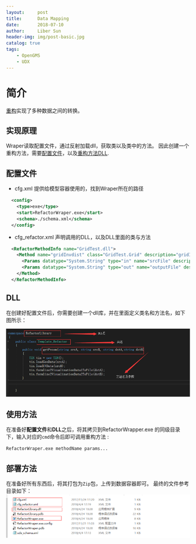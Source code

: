 ```yaml
---
layout:     post
title:      Data Mapping
date:       2018-07-10
author:     Liber Sun
header-img: img/post-basic.jpg
catalog: true
tags:
    - OpenGMS
    - UDX
---
```

# 简介

[重构](/resource/MapAndRefactor.zip)实现了多种数据之间的转换。

## 实现原理

Wraper读取配置文件，通过反射加载dll，获取类以及类中的方法。
因此创建一个重构方法，需要[配置文件](配置文件)，以及[重构方法DLL](DLL).

## 配置文件

- cfg.xml
  提供给模型容器使用的，找到Wraper所在的路径

```xml
  <config>
    <type>exe</type>
    <start>RefactorWraper.exe</start>
    <schema>./schema.xml</schema>
  </config>
```

- cfg_refactor.xml
  声明调用的DLL，以及DLL里面的类与方法

```xml
  <RefactorMethodInfo name="GridTest.dll">
    <Method name="gridInvdist" class="GridTest.Grid" description="gridInvdist">
      <Params datatype="System.String" type="in" name="srcFile" description="输入文件" schema="./udx_schema.xml" />
      <Params datatype="System.String" type="out" name="outputFile" description="输出文件" schema="./udx_schema.xml" />
    </Method>
  </RefactorMethodInfo>
```

## DLL

在创建好配置文件后，你需要创建一个dll库，并在里面定义类名和方法名，如下图所示：

![refactorDLL](/img/content/refactorDLL.png)


## 使用方法

在准备好**配置文件**和**DLL**之后，将其拷贝到RefactorWrapper.exe 的同级目录下，输入对应的`cmd`命令后即可调用重构方法 :

```cmd
RefactorWraper.exe methodName params...
```

## 部署方法

在准备好所有东西后，将其打包为`Zip`包，上传到数据容器即可。 最终的文件参考目录如下：
![refacotrDir](/img/content/refacotrDir.png)
